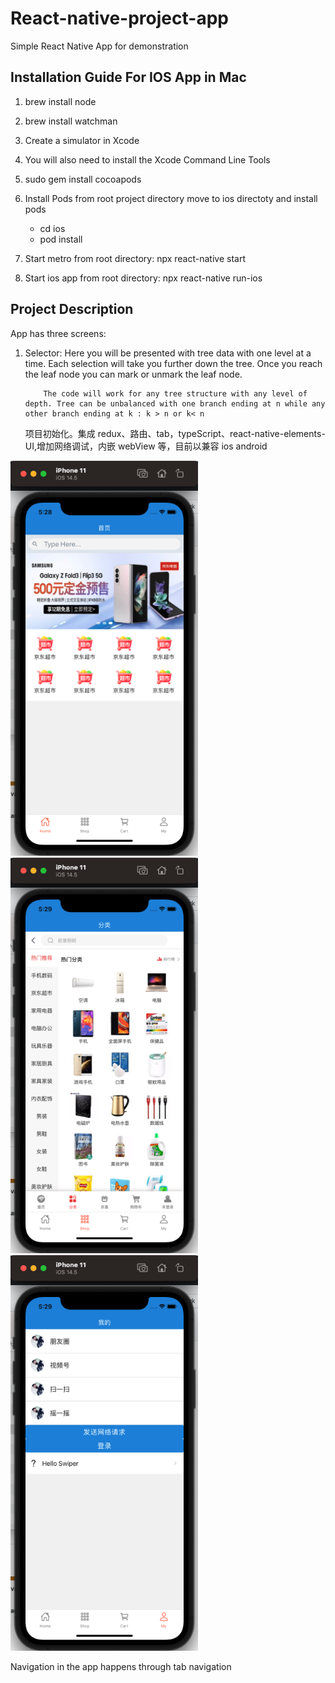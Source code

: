# React-native-project-app

Simple React Native App for demonstration

## Installation Guide For IOS App in Mac

1. brew install node
2. brew install watchman
3. Create a simulator in Xcode
4. You will also need to install the Xcode Command Line Tools
5. sudo gem install cocoapods

6. Install Pods
   from root project directory move to ios directoty and install pods
   - cd ios
   - pod install
7. Start metro from root directory: npx react-native start
8. Start ios app from root directory: npx react-native run-ios

## Project Description

App has three screens:

1.  Selector:
    Here you will be presented with tree data with one level at a time. Each selection will take you further down the tree.
    Once you reach the leaf node you can mark or unmark the leaf node.

            The code will work for any tree structure with any level of depth. Tree can be unbalanced with one branch ending at n while any other branch ending at k : k > n or k< n

    项目初始化。集成 redux、路由、tab，typeScript、react-native-elements-UI,增加网络调试，内嵌 webView 等，目前以兼容 ios android

<img src="screenshots/home.png" width="300">
<img src="screenshots/shop.png" width="300">
<img src="screenshots/my.png" width="300">

Navigation in the app happens through tab navigation

